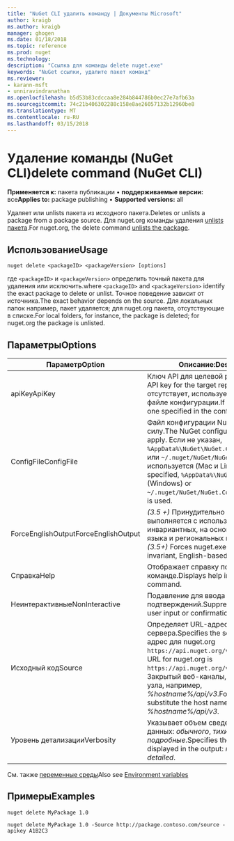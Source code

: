```yaml
---
title: "NuGet CLI удалить команду | Документы Microsoft"
author: kraigb
ms.author: kraigb
manager: ghogen
ms.date: 01/18/2018
ms.topic: reference
ms.prod: nuget
ms.technology: 
description: "Ссылка для команды delete nuget.exe"
keywords: "NuGet ссылки, удалите пакет команд"
ms.reviewer:
- karann-msft
- unniravindranathan
ms.openlocfilehash: b5d53b83cdccaa8e284b844786b0ec27e7afb63a
ms.sourcegitcommit: 74c21b406302288c158e8ae26057132b12960be8
ms.translationtype: MT
ms.contentlocale: ru-RU
ms.lasthandoff: 03/15/2018
---
```

# <a name="delete-command-nuget-cli"></a><span data-ttu-id="4c0d3-104">Удаление команды (NuGet CLI)</span><span class="sxs-lookup"><span data-stu-id="4c0d3-104">delete command (NuGet CLI)</span></span>

<span data-ttu-id="4c0d3-105">**Применяется к:** пакета публикации &bullet; **поддерживаемые версии:** все</span><span class="sxs-lookup"><span data-stu-id="4c0d3-105">**Applies to:** package publishing &bullet; **Supported versions:** all</span></span>

<span data-ttu-id="4c0d3-106">Удаляет или unlists пакета из исходного пакета.</span><span class="sxs-lookup"><span data-stu-id="4c0d3-106">Deletes or unlists a package from a package source.</span></span> <span data-ttu-id="4c0d3-107">Для nuget.org команды удаления [unlists пакета](../policies/deleting-packages.md).</span><span class="sxs-lookup"><span data-stu-id="4c0d3-107">For nuget.org, the delete command [unlists the package](../policies/deleting-packages.md).</span></span>

## <a name="usage"></a><span data-ttu-id="4c0d3-108">Использование</span><span class="sxs-lookup"><span data-stu-id="4c0d3-108">Usage</span></span>

```cli
nuget delete <packageID> <packageVersion> [options]
```

<span data-ttu-id="4c0d3-109">где `<packageID>` и `<packageVersion>` определить точный пакета для удаления или исключить.</span><span class="sxs-lookup"><span data-stu-id="4c0d3-109">where `<packageID>` and `<packageVersion>` identify the exact package to delete or unlist.</span></span> <span data-ttu-id="4c0d3-110">Точное поведение зависит от источника.</span><span class="sxs-lookup"><span data-stu-id="4c0d3-110">The exact behavior depends on the source.</span></span> <span data-ttu-id="4c0d3-111">Для локальных папок например, пакет удаляется; для nuget.org пакета, отсутствующие в списке.</span><span class="sxs-lookup"><span data-stu-id="4c0d3-111">For local folders, for instance, the package is deleted; for nuget.org the package is unlisted.</span></span>

## <a name="options"></a><span data-ttu-id="4c0d3-112">Параметры</span><span class="sxs-lookup"><span data-stu-id="4c0d3-112">Options</span></span>

| <span data-ttu-id="4c0d3-113">Параметр</span><span class="sxs-lookup"><span data-stu-id="4c0d3-113">Option</span></span> | <span data-ttu-id="4c0d3-114">Описание:</span><span class="sxs-lookup"><span data-stu-id="4c0d3-114">Description</span></span> |
| --- | --- |
| <span data-ttu-id="4c0d3-115">apiKey</span><span class="sxs-lookup"><span data-stu-id="4c0d3-115">ApiKey</span></span> | <span data-ttu-id="4c0d3-116">Ключ API для целевой репозиторий.</span><span class="sxs-lookup"><span data-stu-id="4c0d3-116">The API key for the target repository.</span></span> <span data-ttu-id="4c0d3-117">Если он отсутствует, используется заданный в файле конфигурации.</span><span class="sxs-lookup"><span data-stu-id="4c0d3-117">If not present, the one specified in the config file is used.</span></span> |
| <span data-ttu-id="4c0d3-118">ConfigFile</span><span class="sxs-lookup"><span data-stu-id="4c0d3-118">ConfigFile</span></span> | <span data-ttu-id="4c0d3-119">Файл конфигурации NuGet вступили в силу.</span><span class="sxs-lookup"><span data-stu-id="4c0d3-119">The NuGet configuration file to apply.</span></span> <span data-ttu-id="4c0d3-120">Если не указан, `%AppData%\NuGet\NuGet.Config` (Windows) или `~/.nuget/NuGet/NuGet.Config` используется (Mac и Linux).</span><span class="sxs-lookup"><span data-stu-id="4c0d3-120">If not specified, `%AppData%\NuGet\NuGet.Config` (Windows) or `~/.nuget/NuGet/NuGet.Config` (Mac/Linux) is used.</span></span>|
| <span data-ttu-id="4c0d3-121">ForceEnglishOutput</span><span class="sxs-lookup"><span data-stu-id="4c0d3-121">ForceEnglishOutput</span></span> | <span data-ttu-id="4c0d3-122">*(3.5 +)*  Принудительно nuget.exe выполняется с использованием инвариантных, на основе английского языка и региональных параметров.</span><span class="sxs-lookup"><span data-stu-id="4c0d3-122">*(3.5+)* Forces nuget.exe to run using an invariant, English-based culture.</span></span> |
| <span data-ttu-id="4c0d3-123">Справка</span><span class="sxs-lookup"><span data-stu-id="4c0d3-123">Help</span></span> | <span data-ttu-id="4c0d3-124">Отображает справку по команде.</span><span class="sxs-lookup"><span data-stu-id="4c0d3-124">Displays help information for the command.</span></span> |
| <span data-ttu-id="4c0d3-125">Неинтерактивные</span><span class="sxs-lookup"><span data-stu-id="4c0d3-125">NonInteractive</span></span> | <span data-ttu-id="4c0d3-126">Подавление для ввода данных и подтверждений.</span><span class="sxs-lookup"><span data-stu-id="4c0d3-126">Suppresses prompts for user input or confirmations.</span></span> |
| <span data-ttu-id="4c0d3-127">Исходный код</span><span class="sxs-lookup"><span data-stu-id="4c0d3-127">Source</span></span> | <span data-ttu-id="4c0d3-128">Определяет URL-адрес сервера.</span><span class="sxs-lookup"><span data-stu-id="4c0d3-128">Specifies the server URL.</span></span> <span data-ttu-id="4c0d3-129">URL-адрес для nuget.org `https://api.nuget.org/v3/index.json`.</span><span class="sxs-lookup"><span data-stu-id="4c0d3-129">The URL for nuget.org is `https://api.nuget.org/v3/index.json`.</span></span> <span data-ttu-id="4c0d3-130">Закрытый веб-каналы, замените на имя узла, например, *%hostname%/api/v3*.</span><span class="sxs-lookup"><span data-stu-id="4c0d3-130">For private feeds, substitute the host name, for example, *%hostname%/api/v3*.</span></span> |
| <span data-ttu-id="4c0d3-131">Уровень детализации</span><span class="sxs-lookup"><span data-stu-id="4c0d3-131">Verbosity</span></span> | <span data-ttu-id="4c0d3-132">Указывает объем сведений в выходных данных: *обычного*, *тихий*, *подробные*.</span><span class="sxs-lookup"><span data-stu-id="4c0d3-132">Specifies the amount of detail displayed in the output: *normal*, *quiet*, *detailed*.</span></span> |

<span data-ttu-id="4c0d3-133">См. также [переменные среды](cli-ref-environment-variables.md)</span><span class="sxs-lookup"><span data-stu-id="4c0d3-133">Also see [Environment variables](cli-ref-environment-variables.md)</span></span>

## <a name="examples"></a><span data-ttu-id="4c0d3-134">Примеры</span><span class="sxs-lookup"><span data-stu-id="4c0d3-134">Examples</span></span>

```cli
nuget delete MyPackage 1.0

nuget delete MyPackage 1.0 -Source http://package.contoso.com/source -apikey A1B2C3
```
